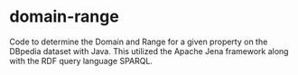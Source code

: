 # domain-range
Code to determine the Domain and Range for a given property on the DBpedia dataset with Java. This utilized the Apache Jena framework along with the RDF query language SPARQL.
